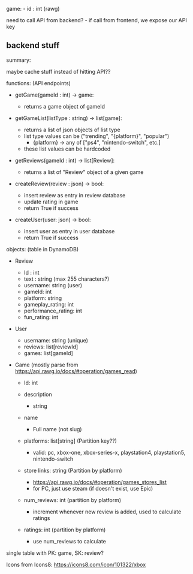 game:
    - id : int (rawg)


need to call API from backend?
    - if call from frontend, we expose our API key
  
backend stuff
-----------------------------------
summary:

maybe cache stuff instead of hitting API??


functions: (API endpoints)

- getGame(gameId : int) -> game:
  - returns a game object of gameId

- getGameList(listType : string) -> list[game]:
  - returns a list of json objects of list type
  - list type values can be ("trending", "{platform}", "popular")
      - {platform} -> any of ["ps4", "nintendo-switch", etc.]
  - these list values can be hardcoded

<!-- - getGameOfDay() -> game:
  - returns a game object that is game of the day (can hardcode this to be any game) -->

- getReviews(gameId : int) -> list[Review]:
  - returns a list of "Review" object of a given game

- createReview(review : json) -> bool:
  - insert review as entry in review database
  - update rating in game
  - return True if success

- createUser(user: json) -> bool:
  - insert user as entry in user database 
  - return True if success

objects: (table in DynamoDB)

- Review
  - Id : int
  - text : string (max 255 characters?)
  - username: string (user)
  - gameId: int
  - platform: string
  - gameplay_rating: int
  - performance_rating: int
  - fun_rating: int

- User
  - username: string (unique)
  - reviews: list[reviewId]
  - games: list[gameId]

- Game (mostly parse from https://api.rawg.io/docs/#operation/games_read)
  - Id: int
  - description
    - string 
  - name
    - Full name (not slug)

  - platforms: list[string] (Partition key??)
    - valid: pc, xbox-one, xbox-series-x, playstation4, playstation5, nintendo-switch
  - store links: string (Partition by platform)
    - https://api.rawg.io/docs/#operation/games_stores_list
    - for PC, just use steam (if doesn't exist, use Epic)
  - num_reviews: int (partition by platform)
    - increment whenever new review is added, used to calculate ratings
  - ratings: int (partition by platform)
    - use num_reviews to calculate

single table with PK: game, SK: review?

Icons from Icons8:
https://icons8.com/icon/101322/xbox
